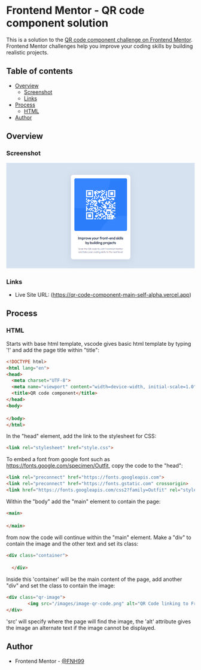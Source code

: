 # Frontend Mentor - QR code component solution

This is a solution to the [QR code component challenge on Frontend Mentor](https://www.frontendmentor.io/challenges/qr-code-component-iux_sIO_H). Frontend Mentor challenges help you improve your coding skills by building realistic projects. 

## Table of contents

- [Overview](#overview)
  - [Screenshot](#screenshot)
  - [Links](#links)
- [Process](#process)
  - [HTML](#html)
- [Author](#author)


## Overview

### Screenshot

![](https://github.com/FNH99/qr-code-component-main/blob/main/images/screenshot.png)

### Links

- Live Site URL: (https://qr-code-component-main-self-alpha.vercel.app)

## Process

### HTML

Starts with base html template, vscode gives basic html template by typing '!' and add the page title within "title":

```html
<!DOCTYPE html>
<html lang="en">
<head>
  <meta charset="UTF-8">
  <meta name="viewport" content="width=device-width, initial-scale=1.0">
  <title>QR code component</title>
</head>
<body>
  
</body>
</html>
```

In the "head" element, add the link to the stylesheet for CSS:

```html
<link rel="stylesheet" href="style.css">
```

To embed a font from google font such as https://fonts.google.com/specimen/Outfit, copy the code to the "head":

```html
<link rel="preconnect" href="https://fonts.googleapis.com">
<link rel="preconnect" href="https://fonts.gstatic.com" crossorigin>
<link href="https://fonts.googleapis.com/css2?family=Outfit" rel="stylesheet">
```

Within the "body" add the "main" element to contain the page:
```html
<main>

</main>
```

from now the code will continue within the "main" element. Make a "div" to contain the image and the other text and set its class:
```html
<div class="container">

  </div>
```

Inside this 'container' will be the main content of the page, add another "div" and set the class to contain the image:
```html
<div class="qr-image">
        <img src="/images/image-qr-code.png" alt="QR Code linking to Frontend Mentor challenges">
</div>
```

'src' will specify where the page will find the image, the 'alt' attribute gives the image an alternate text if the image cannot be displayed.

## Author

- Frontend Mentor - [@FNH99](https://www.frontendmentor.io/profile/FNH99)
